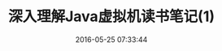 ﻿---
title: 深入理解Java虚拟机读书笔记(1)
date: 2016-05-25 07:33:44
categories: Android日常问题
tags: Android studio, 环境问题
---

